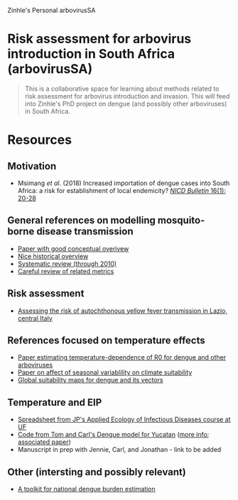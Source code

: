 Zinhle's Personal arbovirusSA

# Risk assessment for arbovirus introduction in South Africa (arbovirusSA)

> This is a collaborative space for learning about methods related to risk assessment for arbovirus introduction and invasion. This will feed into Zinhle's PhD project on dengue (and possibly other arboviruses) in South Africa.

# Resources

## Motivation

- Msimang _et al_. (2018) Increased importation of dengue cases into South Africa: a risk for establishment of local endemicity? [_NICD Bulletin_ 16(1): 20-28](https://www.dropbox.com/s/cwkeb6pmkl09so0/NICD-Bulletin-Vol16-Iss1-April-2018-Final.pdf?dl=1)

## General references on modelling mosquito-borne disease transmission

- [Paper with good conceptual overivew](https://academic.oup.com/trstmh/article/108/4/185/1924536)
- [Nice historical overview](https://journals.plos.org/plospathogens/article?id=10.1371/journal.ppat.1002588)
- [Systematic review (through 2010)](https://royalsocietypublishing.org/doi/full/10.1098/rsif.2012.0921)
- [Careful review of related metrics](https://malariajournal.biomedcentral.com/articles/10.1186/1475-2875-3-13)

## Risk assessment

- [Assessing the risk of autochthonous yellow fever transmission in Lazio, central Italy](https://journals.plos.org/plosntds/article?id=10.1371/journal.pntd.0006970)

## References focused on temperature effects

- [Paper estimating temperature-dependence of R0 for dengue and other arboviruses](https://journals.plos.org/plosntds/article?id=10.1371/journal.pntd.0005568)
- [Paper on affect of seasonal variablility on climate suitability](https://journals.plos.org/plosntds/article?id=10.1371/journal.pntd.0006451)
- [Global suitability maps for dengue and its vectors](https://parasitesandvectors.biomedcentral.com/articles/10.1186/1756-3305-7-338)

## Temperature and EIP

- [Spreadsheet from JP's Applied Ecology of Infectious Diseases course at UF](https://docs.google.com/spreadsheets/d/1GAkjD98BEj8xFs6r4E5wYd2pz3dRVpyj2QrKVcc-XmU/edit?usp=sharing)
- [Code from Tom and Carl's Dengue model for Yucatan](https://github.com/tjhladish/dengue/blob/master/raw_data/weather/calculate_daily_eip.R) ([more info](https://journals.plos.org/plosntds/article/file?id=10.1371/journal.pntd.0004661.s001&type=supplementary); [associated paper](https://journals.plos.org/plosntds/article/file?id=10.1371/journal.pntd.0004661.s001))
- Manuscript in prep with Jennie, Carl, and Jonathan - link to be added

## Other (intersting and possibly relevant)

- [A toolkit for national dengue burden estimation](https://apps.who.int/iris/handle/10665/277257)
